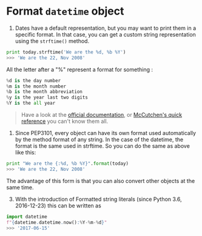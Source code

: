 # Format `datetime` object

1. Dates have a default representation, but you may want to print them in a specific format. In that case, you can get a custom string representation using the `strftime()` method.

```py
print today.strftime('We are the %d, %b %Y')
>>> 'We are the 22, Nov 2008'
```

All the letter after a "%" represent a format for something :

```py
%d is the day number
%m is the month number
%b is the month abbreviation
%y is the year last two digits
%Y is the all year
```

> Have a look at the [official documentation](http://docs.python.org/2/library/datetime.html#strftime-and-strptime-behavior), or [McCutchen's quick reference](http://strftime.org/) you can't know them all.

1. Since PEP3101, every object can have its own format used automatically by the method format of any string. In the case of the datetime, the format is the same used in strftime. So you can do the same as above like this:

```py
print "We are the {:%d, %b %Y}".format(today)
>>> 'We are the 22, Nov 2008'
```

The advantage of this form is that you can also convert other objects at the same time.

3. With the introduction of Formatted string literals (since Python 3.6, 2016-12-23) this can be written as

```py
import datetime
f"{datetime.datetime.now():%Y-%m-%d}"
>>> '2017-06-15'
```